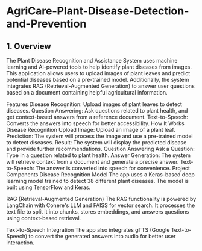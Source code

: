 # AgriCare-Plant-Disease-Detection-and-Prevention
## **1. Overview**
The Plant Disease Recognition and Assistance System uses machine learning and AI-powered tools to help identify plant diseases from images. This application allows users to upload images of plant leaves and predict potential diseases based on a pre-trained model. Additionally, the system integrates RAG (Retrieval-Augmented Generation) to answer user questions based on a document containing helpful agricultural information.

Features
Disease Recognition: Upload images of plant leaves to detect diseases.
Question Answering: Ask questions related to plant health, and get context-based answers from a reference document.
Text-to-Speech: Converts the answers into speech for better accessibility.
How It Works
Disease Recognition
Upload Image: Upload an image of a plant leaf.
Prediction: The system will process the image and use a pre-trained model to detect diseases.
Result: The system will display the predicted disease and provide further recommendations.
Question Answering
Ask a Question: Type in a question related to plant health.
Answer Generation: The system will retrieve context from a document and generate a precise answer.
Text-to-Speech: The answer is converted into speech for convenience.
Project Components
Disease Recognition Model
The app uses a Keras-based deep learning model trained to detect 38 different plant diseases. The model is built using TensorFlow and Keras.

RAG (Retrieval-Augmented Generation)
The RAG functionality is powered by LangChain with Cohere's LLM and FAISS for vector search. It processes the text file to split it into chunks, stores embeddings, and answers questions using context-based retrieval.

Text-to-Speech Integration
The app also integrates gTTS (Google Text-to-Speech) to convert the generated answers into audio for better user interaction.

